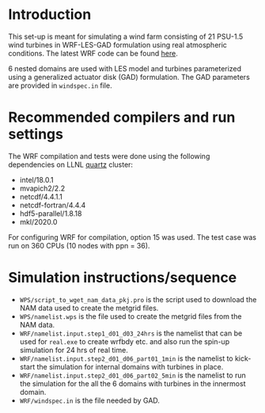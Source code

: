 # Introduction
This set-up is meant for simulating a wind farm consisting of 21 PSU-1.5 wind turbines in WRF-LES-GAD formulation using real atmospheric conditions. 
The latest WRF code can be found [here](https://github.com/a2e-mmc/WRF/tree/mmc_update_v4.3).

6 nested domains are used with LES model and turbines parameterized using a generalized actuator disk (GAD) formulation.
The GAD parameters are provided in `windspec.in` file.

# Recommended compilers and run settings
The WRF compilation and tests were done using the following dependencies on LLNL [quartz](https://hpc.llnl.gov/hardware/compute-platforms/quartz) cluster:
- intel/18.0.1
- mvapich2/2.2
- netcdf/4.4.1.1
- netcdf-fortran/4.4.4
- hdf5-parallel/1.8.18
- mkl/2020.0

For configuring WRF for compilation, option 15 was used. The test case was run on 360 CPUs (10 nodes with ppn = 36).

# Simulation instructions/sequence
- `WPS/script_to_wget_nam_data_pkj.pro` is the script used to download the NAM data used to create the metgrid files.
- `WPS/namelist.wps` is the file used to create the metgrid files from the NAM data.
- `WRF/namelist.input.step1_d01_d03_24hrs` is the namelist that can be used for `real.exe` to create wrfbdy etc. and also run the spin-up simulation for 24 hrs of real time.
- `WRF/namelist.input.step2_d01_d06_part01_1min` is the namelist to kick-start the simulation for internal domains with turbines in place.
- `WRF/namelist.input.step2_d01_d06_part02_5min` is the namelist to run the simulation for the all the 6 domains with turbines in the innermost domain.
- `WRF/windspec.in` is the file needed by GAD.
